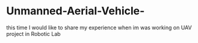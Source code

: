 # Unmanned-Aerial-Vehicle-
this time I would like to share my experience when im was working on UAV project in Robotic Lab 
